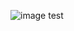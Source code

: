 ![image](https://github.com/equineranch/PIrigation/blob/master/pirigation/static/images/logo.png?raw=true)
test